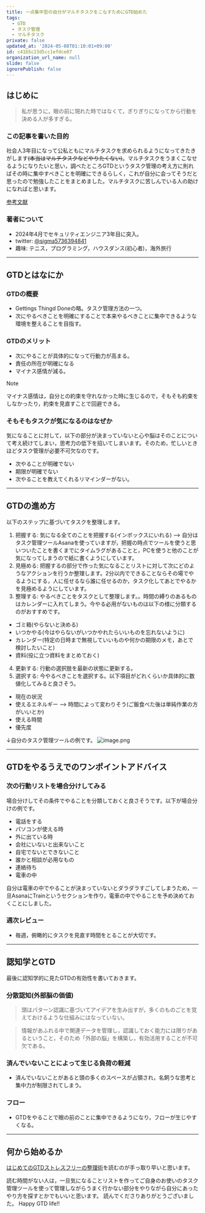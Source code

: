```yaml
---
title: 一点集中型の自分がマルチタスクをこなすためにGTD始めた
tags:
  - GTD
  - タスク管理
  - マルチタスク
private: false
updated_at: '2024-05-08T01:10:01+09:00'
id: c41b5c23d5cc1efdce07
organization_url_name: null
slide: false
ignorePublish: false
---
```

## はじめに
> 私が思うに，眼の前に現れた時ではなくて，ぎりぎりになってから行動を決める人が多すぎる。

### この記事を書いた目的
社会人3年目になって公私ともにマルチタスクを求められるようになってきたきがします~~(本当はマルチタスクなどやりたくない)~~。マルチタスクをうまくこなせるようになりたいと思い，調べたところGTDというタスク管理の考え方に則ればその時に集中すべきことを明確にできるらしく，これが自分に会ってそうだと思ったので勉強したことをまとめました。マルチタスクに苦しんでいる人の助けになればと思います。

[参考文献](https://www.amazon.co.jp/%E5%85%A8%E9%9D%A2%E6%94%B9%E8%A8%82%E7%89%88-%E3%81%AF%E3%81%98%E3%82%81%E3%81%A6%E3%81%AEGTD-%E3%82%B9%E3%83%88%E3%83%AC%E3%82%B9%E3%83%95%E3%83%AA%E3%83%BC%E3%81%AE%E6%95%B4%E7%90%86%E8%A1%93-%E3%83%87%E3%83%93%E3%83%83%E3%83%89%E3%83%BB%E3%82%A2%E3%83%AC%E3%83%B3/dp/4576151878)

### 著者について
- 2024年4月でセキュリティエンジニア3年目に突入。
- twitter: [@sigma5736394841](https://twitter.com/sigma5736394841)
- 趣味: テニス，プログラミング，ハウスダンス(初心者)，海外旅行

---

## GTDとはなにか

### GTDの概要
- Gettings Thingd Doneの略。タスク管理方法の一つ。
- 次にやるべきことを明確にすることで本来やるべきことに集中できるような環境を整えることを目指す。

### GTDのメリット
- 次にやることが具体的になって行動力が高まる。
- 責任の所在が明確になる
- マイナス感情が減る。

> [!NOTE]
> マイナス感情は，自分との約束を守れなかった時に生じるので，そもそも約束をしなかったり，約束を見直すことで回避できる。

### そもそもタスクが気になるのはなぜか
気になることに対して，以下の部分が決まっていないと心や脳はそのことについて考え続けてしまい，思考力の低下を招いてしまいます。そのため，忙しいときほどタスク管理が必要不可欠なのです。

- 次やることが明確でない
- 期限が明確でない
- 次やることを教えてくれるリマインダーがない。

---

## GTDの進め方

以下のステップに基づいてタスクを整理します。

1. 把握する: 気になる全てのことを把握する(インボックスにいれる) --> 自分はタスク管理ツールAsanaを使っていますが，把握の時点でツールを使うと思いついたことを書くまでにタイムラグがあることと，PCを使うと他のことが気になってしまうので紙に書くようにしています。
2. 見極める: 把握するの部分で作った気になることリストに対して次にどのようなアクションを行うか整理します。2分以内でできることならその場でやるようにする，人に任せるなら誰に任せるのか，タスク化してあとでやるかを見極めるようにしています。
3. 整理する: やるべきことをタスクとして整理します。。時間の縛りのあるものはカレンダーに入れてしまう。今やる必用がないものは以下の様に分類するのがおすすめです。
  - ゴミ箱(やらないと決める)
  - いつかやる(今はやらないがいつかやれたらいいものを忘れないように)
  - カレンダー(特定の日時まで無視していいものや何かの期限のメモ，あとで検討したいこと)
  - 資料(役に立つ資料をまとめておく)
4. 更新する: 行動の選択肢を最新の状態に更新する。
5. 選択する: 今やるべきことを選択する。以下項目がどれくらいか具体的に数値化してみると良さそう。
  - 現在の状況
  - 使えるエネルギー --> 時間によって変わりそう(ご飯食べた後は単純作業の方がいいとか)
  - 使える時間
  - 優先度

↓自分のタスク管理ツールの例です。
![image.png](https://qiita-image-store.s3.ap-northeast-1.amazonaws.com/0/3718390/ce82cee7-9d77-d2d5-12ef-ee99f23ca59d.png)


---

## GTDをやるうえでのワンポイントアドバイス

### 次の行動リストを場合分けしてみる

場合分けしてその条件でやることを分類しておくと良さそうです。以下が場合分けの例です。

- 電話をする
- パソコンが使える時
- 外に出ている時
- 会社にいないと出来ないこと
- 自宅でないとできないこと
- 誰かと相談が必用なもの
- 連絡待ち
- 電車の中

自分は電車の中でやることが決まっていないとダラダラすごしてしまうため，一旦AsanaにTrainというセクションを作り，電車の中でやることを予め決めておくことにしました。

### 週次レビュー
- 毎週，俯瞰的にタスクを見直す時間をとることが大切です。

---

## 認知学とGTD
最後に認知学的に見たGTDの有効性を書いておきます。

### 分散認知(外部脳の価値)
> 頭はパターン認識に基づいてアイデアを生み出すが，多くのものごとを覚えておけるような仕組みにはなっていない。

> 情報があふれる中で関連データを管理し，認識しておく能力には限りがあるということ，そのため「外部の脳」を構築し，有効活用することが不可欠である。

### 済んでいないことによって生じる負荷の軽減
- 済んでいないことがあると頭の多くのスペースが占領され，名飼うな思考と集中力が制限されてしまう。

### フロー
- GTDをやることで眼の前のことに集中できるようになり，フローが生じやすくなる。

---

## 何から始めるか

[はじめてのGTDストレスフリーの整理術](https://www.amazon.co.jp/%E5%85%A8%E9%9D%A2%E6%94%B9%E8%A8%82%E7%89%88-%E3%81%AF%E3%81%98%E3%82%81%E3%81%A6%E3%81%AEGTD-%E3%82%B9%E3%83%88%E3%83%AC%E3%82%B9%E3%83%95%E3%83%AA%E3%83%BC%E3%81%AE%E6%95%B4%E7%90%86%E8%A1%93-%E3%83%87%E3%83%93%E3%83%83%E3%83%89%E3%83%BB%E3%82%A2%E3%83%AC%E3%83%B3/dp/4576151878)を読むのが手っ取り早いと思います。

読む時間がない人は，一旦気になることリストを作ってご自身のお使いのタスク管理ツールを使って管理しながらうまく行かない部分をやりながら自分にあったやり方を探すとかでもいいと思います。
読んでくださりありがとうございました。
Happy GTD life!!
